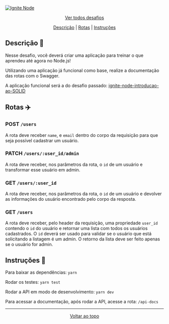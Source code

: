 <a href="https://github.com/navarrotheus/ignite-node-challenges">
  <img alt="Ignite Node" src="https://i.ibb.co/qrrkc3T/Background.png" />
</a>

<p align = "center">
  <a href="https://github.com/navarrotheus/ignite-node-challenges">Ver todos desafios</a>
</p>

<p align = "center">
   <a href="#descrição-memo">Descrição</a>&nbsp;|
   <a href="#rotas-airplane">Rotas</a>&nbsp;|
   <a href="#instruções-scroll">Instruções</a>
</p>

## Descrição :memo:
Nesse desafio, você deverá criar uma aplicação para treinar o que aprendeu até agora no Node.js!

Utilizando uma aplicação já funcional como base, realize a documentação das rotas com o Swagger.

A aplicação funcional será a do desafio passado: [ignite-node-introducao-ao-SOLID](https://github.com/navarrotheus/ignite-node-introducao-ao-SOLID)

## Rotas :airplane:

### POST `/users`

A rota deve receber `name`, e `email` dentro do corpo da requisição para que seja possível cadastrar um usuário.

### PATCH `/users/:user_id/admin`

A rota deve receber, nos parâmetros da rota, o `id` de um usuário e transformar esse usuário em admin.

### GET `/users/:user_id`

A rota deve receber, nos parâmetros da rota, o `id` de um usuário e devolver as informações do usuário encontrado pelo corpo da resposta.

### GET `/users`

A rota deve receber, pelo header da requisição, uma propriedade `user_id` contendo o `id` do usuário e retornar uma lista com todos os usuários cadastrados. O `id` deverá ser usado para validar se o usuário que está solicitando a listagem é um admin. O retorno da lista deve ser feito apenas se o usuário for admin.

## Instruções :scroll:

Para baixar as dependências:
```yarn```

Rodar os testes:
```yarn test```

Rodar a API em modo de desenvolvimento:
```yarn dev```

Para acessar a documentação, após rodar a API, acesse a rota:
```/api-docs```

<hr>

<p align = "center">
  <a href="#">Voltar ao topo</a>
</p>
